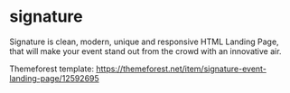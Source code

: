 # signature

Signature is clean, modern, unique and responsive HTML Landing Page, that will make your event stand out from the crowd with an innovative air.

Themeforest template: https://themeforest.net/item/signature-event-landing-page/12592695
